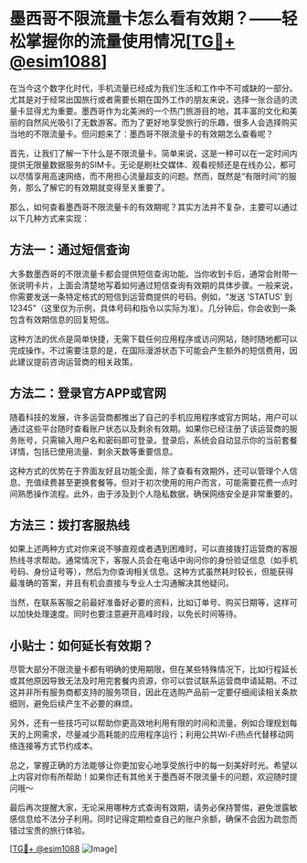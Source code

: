 # 墨西哥不限流量卡怎么看有效期？——轻松掌握你的流量使用情况[[TG💪+ @esim1088](https://t.me/s/esim1088)]

在当今这个数字化时代，手机流量已经成为我们生活和工作中不可或缺的一部分。尤其是对于经常出国旅行或者需要长期在国外工作的朋友来说，选择一张合适的流量卡显得尤为重要。墨西哥作为北美洲的一个热门旅游目的地，其丰富的文化和美丽的自然风光吸引了无数游客。而为了更好地享受旅行的乐趣，很多人会选择购买当地的不限流量卡。但问题来了：墨西哥不限流量卡的有效期怎么查看呢？

首先，让我们了解一下什么是不限流量卡。简单来说，这是一种可以在一定时间内提供无限量数据服务的SIM卡。无论是刷社交媒体、观看视频还是在线办公，都可以尽情享用高速网络，而不用担心流量超支的问题。然而，既然是“有限时间”的服务，那么了解它的有效期就变得至关重要了。

那么，如何查看墨西哥不限流量卡的有效期呢？其实方法并不复杂，主要可以通过以下几种方式来实现：

## 方法一：通过短信查询

大多数墨西哥的不限流量卡都会提供短信查询功能。当你收到卡后，通常会附带一张说明卡片，上面会清楚地写着如何通过短信查询有效期的具体步骤。一般来说，你需要发送一条特定格式的短信到运营商提供的号码。例如，“发送 ‘STATUS’ 到 12345”（这里仅为示例，具体号码和指令以实际为准）。几分钟后，你会收到一条包含有效期信息的回复短信。

这种方法的优点是简单快捷，无需下载任何应用程序或访问网站，随时随地都可以完成操作。不过需要注意的是，在国际漫游状态下可能会产生额外的短信费用，因此建议提前咨询运营商的相关政策。

## 方法二：登录官方APP或官网

随着科技的发展，许多运营商都推出了自己的手机应用程序或官方网站，用户可以通过这些平台随时查看账户状态以及剩余有效期。如果你已经注册了该运营商的服务账号，只需输入用户名和密码即可登录。登录后，系统会自动显示你的当前套餐详情，包括已使用流量、剩余天数等重要信息。

这种方式的优势在于界面友好且功能全面，除了查看有效期外，还可以管理个人信息、充值续费甚至更换套餐等。但对于初次使用的用户而言，可能需要花费一点时间熟悉操作流程。此外，由于涉及到个人隐私数据，确保网络安全是非常重要的。

## 方法三：拨打客服热线

如果上述两种方式对你来说不够直观或者遇到困难时，可以直接拨打运营商的客服热线寻求帮助。通常情况下，客服人员会在电话中询问你的身份验证信息（如手机号码、身份证号等），然后为你查询相关信息。这种方式虽然耗时较长，但能获得最准确的答案，并且有机会直接与专业人士沟通解决其他疑问。

当然，在联系客服之前最好准备好必要的资料，比如订单号、购买日期等，这样可以加快处理速度。同时也要注意避开高峰时段，以免长时间等待。

## 小贴士：如何延长有效期？

尽管大部分不限流量卡都有明确的使用期限，但在某些特殊情况下，比如行程延长或其他原因导致无法及时用完套餐内资源，你可以尝试联系运营商申请延期。不过这并非所有服务商都支持的服务项目，因此在选购产品前一定要仔细阅读相关条款细则，避免后续产生不必要的麻烦。

另外，还有一些技巧可以帮助你更高效地利用有限的时间和流量。例如合理规划每天的上网需求，尽量减少高耗能的应用程序运行；利用公共Wi-Fi热点代替移动网络连接等方式节约成本。

总之，掌握正确的方法能够让你更加安心地享受旅行中的每一刻美好时光。希望以上内容对你有所帮助！如果你还有其他关于墨西哥不限流量卡的问题，欢迎随时提问哦～

最后再次提醒大家，无论采用哪种方式查询有效期，请务必保持警惕，避免泄露敏感信息给不法分子利用。同时记得定期检查自己的账户余额，确保不会因为疏忽而错过宝贵的旅行体验。

[[TG💪+ @esim1088](https://t.me/s/esim1088) ![Image](https://i.postimg.cc/4NQfJmqS/Snipaste-2025-05-13-00-14-12.png)]